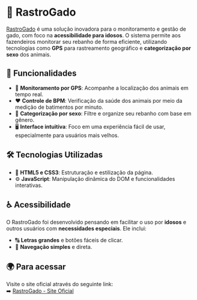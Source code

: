 # 🐄 RastroGado

[RastroGado](https://rastrogado.netlify.app/) é uma solução inovadora para o monitoramento e gestão de gado, com foco na **acessibilidade para idosos**. O sistema permite aos fazendeiros monitorar seu rebanho de forma eficiente, utilizando tecnologias como **GPS** para rastreamento geográfico e **categorização por sexo** dos animais.

## 🌟 Funcionalidades

- 📍 **Monitoramento por GPS**: Acompanhe a localização dos animais em tempo real.
- ❤️ **Controle de BPM**: Verificação da saúde dos animais por meio da medição de batimentos por minuto.
- 🐂 **Categorização por sexo**: Filtre e organize seu rebanho com base em gênero.
- 🖥️ **Interface intuitiva**: Foco em uma experiência fácil de usar, especialmente para usuários mais velhos.

## 🛠️ Tecnologias Utilizadas

- 📝 **HTML5 e CSS3**: Estruturação e estilização da página.
- ⚙️ **JavaScript**: Manipulação dinâmica do DOM e funcionalidades interativas.

## ♿ Acessibilidade

O RastroGado foi desenvolvido pensando em facilitar o uso por **idosos** e outros usuários com **necessidades especiais**. Ele inclui:

- 🔠 **Letras grandes** e botões fáceis de clicar.
- 🧭 **Navegação simples** e direta.

## 🌍 Para acessar

Visite o site oficial através do seguinte link:  
➡️ [RastroGado - Site Oficial](https://rastrogado.netlify.app/)
